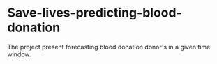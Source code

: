 # Save-lives-predicting-blood-donation
The project present forecasting blood donation donor's in a given time window.
